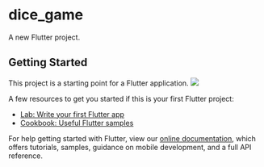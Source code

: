 # dice_game

A new Flutter project.

## Getting Started

This project is a starting point for a Flutter application.
![](https://user-images.githubusercontent.com/43435727/61551667-65f49700-aa73-11e9-95ca-dcd9e0cad899.png)

A few resources to get you started if this is your first Flutter project:

- [Lab: Write your first Flutter app](https://flutter.dev/docs/get-started/codelab)
- [Cookbook: Useful Flutter samples](https://flutter.dev/docs/cookbook)

For help getting started with Flutter, view our 
[online documentation](https://flutter.dev/docs), which offers tutorials, 
samples, guidance on mobile development, and a full API reference.
